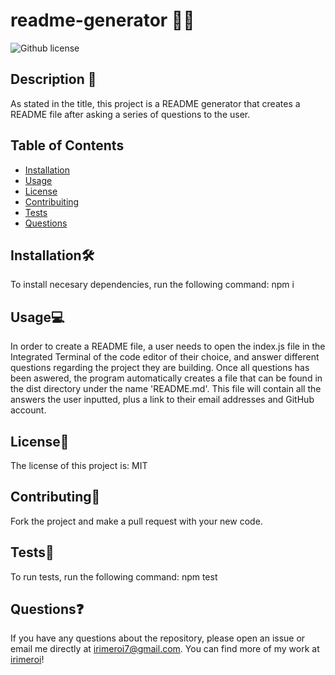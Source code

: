 
  # readme-generator 👩‍💻

   ![Github license](https://img.shields.io/badge/license-MIT-blue.svg)

  ## Description 📖
  As stated in the title, this project is a README generator that creates a README file after asking a series of questions to the user.

  ## Table of Contents
  - [Installation](#installation🛠️)
  - [Usage](#usage💻)
  - [License](#license📜)
  - [Contribuiting](#contributing🤝)
  - [Tests](#tests🧪)
  - [Questions](#questions❓)

  ## Installation🛠️
  To install necesary dependencies, run the following command:
  npm i

  ## Usage💻
  In order to create a README file, a user needs to open the index.js file in the Integrated Terminal of the code editor of their choice, and answer different questions regarding the project they are building. Once all questions has been aswered, the program automatically creates a file that can be found in the dist directory under the name 'README.md'. This file will contain all the answers the user inputted, plus a link to their email addresses and GitHub account.

  ## License📜
The license of this project is: MIT

  ## Contributing🤝
  Fork the project and make a pull request with your new code.

  ## Tests🧪
  To run tests, run the following command:
  npm test

  ## Questions❓
  If you have any questions about the repository, please open an issue or
  email me directly at [irimeroi7@gmail.com](mailto:irimeroi7@gmail.com). You can find more of my work
  at [irimeroi](https://github.com/irimeroi)!
